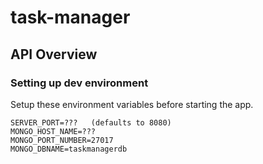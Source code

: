 # task-manager

## API Overview

### Setting up dev environment
Setup these environment variables before starting the app.

```
SERVER_PORT=???   (defaults to 8080)
MONGO_HOST_NAME=???
MONGO_PORT_NUMBER=27017
MONGO_DBNAME=taskmanagerdb
```